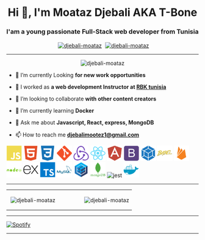 <h1 align="center">Hi 👋, I'm Moataz Djebali AKA T-Bone</h1>
<h3 align="center" style>I'am a young passionate Full-Stack web developer from Tunisia</h3>

<p align="center" style="margin : 10px auto;">
<a href="https://www.linkedin.com/in/djebali-moataz-43565b1a8/" target="blank" style="margin : auto 5px"><img align="center" src="https://cdn.jsdelivr.net/npm/simple-icons@3.0.1/icons/linkedin.svg" alt="djebali-moataz" height="30" width="30" /></a>
<a href="https://www.facebook.com/mootaz.djebali/" target="blank" ><img align="center" src="https://cdn.jsdelivr.net/npm/simple-icons@3.0.1/icons/facebook.svg" alt="djebali-moataz" height="30" width="30" /></a>
</p>

---

<p align="center"><img src="https://komarev.com/ghpvc/?username=MoatazDj" alt="djebali-moataz" /> </p>

- 🔭 I’m currently Looking **for new work opportunities**

- 👜 I worked as **a web development Instructor at [RBK tunisia](https://www.rebootkamp.net/)**

- 👯 I’m looking to collaborate **with other content creators**

- 🌱 I’m currently learning **Docker**

- 💬 Ask me about **Javascript, React, express, MongoDB**

- 📫 How to reach me **djebalimootez1@gmail.com**

<p align="left">
<img width="40" height="40" alt="javascript" src="./icons/javascript-plain.svg"/>
<img width="40" height="40" alt="HTML5" src="./icons/html5-plain.svg"/>
<img width="40" height="40" alt="CSS3" src="./icons/css3-plain.svg"/>
<img width="40" height="40" alt="git" src="./icons/git-plain.svg"/>
<img width="40" height="40" alt="redux" src="./icons/redux-original.svg"/>
<img width="40" height="40" alt="react" src="./icons/react-original.svg"/>
<img width="40" height="40" alt="angular" src="./icons/angularjs-plain.svg"/>
<img width="40" height="40" alt="bootstrap" src="./icons/bootstrap-plain.svg"/>
<img width="40" height="40" alt="webpack" src="./icons/webpack-plain.svg"/>
<img width="40" height="40" alt="babel" src="./icons/babel-original.svg"/>
<img width="40" height="40" alt="firebase" src="./icons/firebase-plain.svg"/>
<img width="40" height="40" alt="nodejs" src="./icons/nodejs-plain-wordmark.svg"/>
<img width="40" height="40" alt="express" src="./icons/express-original.svg"/>
<img width="40" height="40" alt="typescript" src="./icons/typescript-plain.svg"/>
<img width="40" height="40" alt="mysql" src="./icons/mysql-plain-wordmark.svg"/>
<img width="40" height="40" alt="sequelize" src="./icons/sequelize-original.svg"/>
<img width="40" height="40" alt="mongodb" src="./icons/mongodb-plain-wordmark.svg"/>
<img src="https://www.vectorlogo.zone/logos/jestjsio/jestjsio-icon.svg" alt="jest" width="40" height="40"/>
<img width="40" height="40" alt="docker" src="./icons/docker-plain.svg"/>

---

<table width="100%">
<tr>
<td width="60%">
<p>&nbsp;<img align="center" src="https://github-readme-stats.vercel.app/api?username=MoatazDj&show_icons=true&theme=radical" alt="djebali-moataz" /></p>
</td>
<td width="40%">
<p><img align="center" src="https://github-readme-stats.vercel.app/api/top-langs/?username=MoatazDj&layout=compact&theme=radical" alt="djebali-moataz" /></p>
</td>
</tr>
</table>

---

[![Spotify](https://spotify-github-readme.vercel.app/api/spotify)](https://open.spotify.com/user/20iskn6v7w1ce8gcqcfjluuji)

---

</details>
